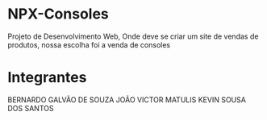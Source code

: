 # NPX-Consoles
Projeto de Desenvolvimento Web, Onde deve se criar um site de vendas de produtos, nossa escolha foi a venda de consoles
# Integrantes
BERNARDO GALVÃO DE SOUZA
JOÃO VICTOR MATULIS
KEVIN SOUSA DOS SANTOS
